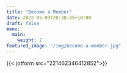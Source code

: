 ```yaml
---
title: "Become a Member"
date: 2022-05-09T20:38:35+10:00
draft: false
menu:
  main:
    weight: 2
featured_image: "/img/become-a-member.jpg"
---
```


{{< jotform src="221462346412852">}}
